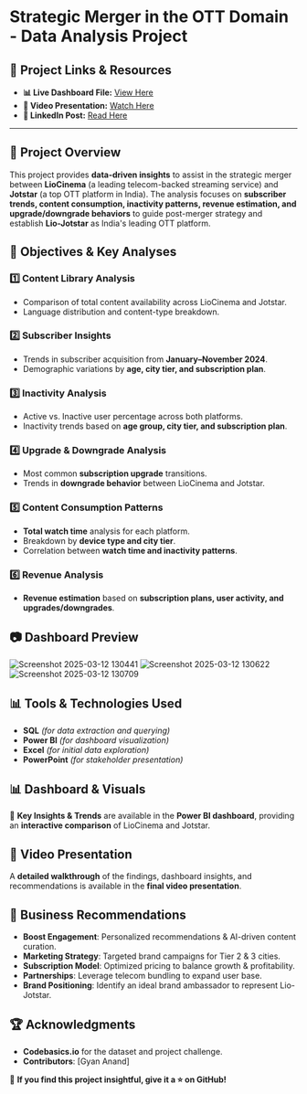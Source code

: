 # Strategic Merger in the OTT Domain - Data Analysis Project

## 🔗 Project Links & Resources  
- **📊 Live Dashboard File:** [View Here](https://drive.google.com/drive/folders/17xcD7XmsOIwq4cbj4uT4M4KsxdovADHA?usp=sharing)  
- **🎥 Video Presentation:** [Watch Here](https://youtu.be/XGYVJ8qV8Uw?si=IPWPxcQi9KCB51K-) 
- **💼 LinkedIn Post:** [Read Here](#)  

---

## 📌 Project Overview
This project provides **data-driven insights** to assist in the strategic merger between **LioCinema** (a leading telecom-backed streaming service) and **Jotstar** (a top OTT platform in India). The analysis focuses on **subscriber trends, content consumption, inactivity patterns, revenue estimation, and upgrade/downgrade behaviors** to guide post-merger strategy and establish **Lio-Jotstar** as India's leading OTT platform.

## 🎯 Objectives & Key Analyses
### 1️⃣ **Content Library Analysis**  
- Comparison of total content availability across LioCinema and Jotstar.  
- Language distribution and content-type breakdown.

### 2️⃣ **Subscriber Insights**  
- Trends in subscriber acquisition from **January–November 2024**.
- Demographic variations by **age, city tier, and subscription plan**.

### 3️⃣ **Inactivity Analysis**  
- Active vs. Inactive user percentage across both platforms.
- Inactivity trends based on **age group, city tier, and subscription plan**.

### 4️⃣ **Upgrade & Downgrade Analysis**  
- Most common **subscription upgrade** transitions.
- Trends in **downgrade behavior** between LioCinema and Jotstar.

### 5️⃣ **Content Consumption Patterns**  
- **Total watch time** analysis for each platform.
- Breakdown by **device type and city tier**.
- Correlation between **watch time and inactivity patterns**.

### 6️⃣ **Revenue Analysis**  
- **Revenue estimation** based on **subscription plans, user activity, and upgrades/downgrades**.

## 📷 Dashboard Preview
![Screenshot 2025-03-12 130441](https://github.com/user-attachments/assets/79badefd-3dc6-4145-83c3-2d561fd27191)
![Screenshot 2025-03-12 130622](https://github.com/user-attachments/assets/e5fe39ea-499f-4450-9ea1-5c2dda970f17)
![Screenshot 2025-03-12 130709](https://github.com/user-attachments/assets/2c61fbf4-0ac0-4627-804d-f581d4be6287)


## 📊 Tools & Technologies Used
- **SQL** *(for data extraction and querying)*
- **Power BI** *(for dashboard visualization)*
- **Excel** *(for initial data exploration)*
- **PowerPoint** *(for stakeholder presentation)*

## 📊 Dashboard & Visuals
📌 **Key Insights & Trends** are available in the **Power BI dashboard**, providing an **interactive comparison** of LioCinema and Jotstar. 

## 🎥 Video Presentation
A **detailed walkthrough** of the findings, dashboard insights, and recommendations is available in the **final video presentation**.

## 📢 Business Recommendations
- **Boost Engagement**: Personalized recommendations & AI-driven content curation.
- **Marketing Strategy**: Targeted brand campaigns for Tier 2 & 3 cities.
- **Subscription Model**: Optimized pricing to balance growth & profitability.
- **Partnerships**: Leverage telecom bundling to expand user base.
- **Brand Positioning**: Identify an ideal brand ambassador to represent Lio-Jotstar.

## 🏆 Acknowledgments
- **Codebasics.io** for the dataset and project challenge.
- **Contributors**: [Gyan Anand]

🚀 **If you find this project insightful, give it a ⭐ on GitHub!**
